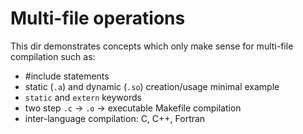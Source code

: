 # Multi-file operations

This dir demonstrates concepts which only make sense for multi-file compilation such as:

- #include statements
- static (`.a`) and dynamic (`.so`) creation/usage minimal example
- `static` and `extern` keywords
- two step `.c` -> `.o` -> executable Makefile compilation
- inter-language compilation: C, C++, Fortran
